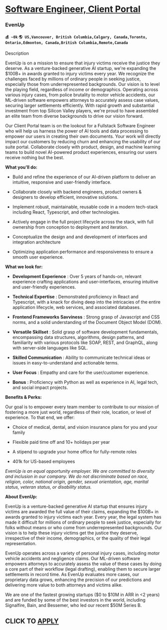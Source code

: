 # [Software Engineer, Client Portal](https://www.remotewlb.com/apply/software-engineer-client-portal)  
### EvenUp  
#### `💰 ~0k` `🌎 US,Vancouver, British Columbia,Calgary, Canada,Toronto, Ontario,Edmonton, Canada,British Columbia,Remote,Canada`  

Description

EvenUp is on a mission to ensure that injury victims receive the justice they deserve. As a venture-backed generative AI startup, we're expanding the $100B+ in awards granted to injury victims every year. We recognize the challenges faced by millions of ordinary people in seeking justice, especially those from underrepresented backgrounds. Our vision is to level the playing field, regardless of income or demographics. Operating across various injury cases, from police brutality to motor vehicle accidents, our ML-driven software empowers attorneys to accurately assess case values, securing larger settlements efficiently. With rapid growth and substantial investment from top Silicon Valley players, we're proud to have assembled an elite team from diverse backgrounds to drive our vision forward.

Our Client Portal team is on the lookout for a Fullstack Software Engineer who will help us harness the power of AI tools and data processing to empower our users in creating their own documents. Your work will directly impact our customers by reducing churn and enhancing the usability of our suite portal. Collaborate closely with product, design, and machine learning teams to build novel AI-powered product experiences, ensuring our users receive nothing but the best.

**What you'll do:**

  * Build and refine the experience of our AI-driven platform to deliver an intuitive, responsive and user-friendly interface.

  * Collaborate closely with backend engineers, product owners & designers to develop efficient, innovative solutions.

  * Implement robust, maintainable, reusable code in a modern tech-stack including React, Typescript, and other technologies.

  * Actively engage in the full project lifecycle across the stack, with full ownership from conception to deployment and iteration.

  * Conceptualize the design and and development of interfaces and integration architecture

  * Optimizing application performance and responsiveness to ensure a smooth user experience.

 **What we look for:**

  *  **Development Experience** : Over 5 years of hands-on, relevant experience crafting applications and user-interfaces, ensuring intuitive and user-friendly experiences.

  *  **Technical Expertise** : Demonstrated proficiency in React and Typescript, with a knack for diving deep into the intricacies of the entire application lifecycle, web services, and associated databases.

  *  **Frontend Frameworks** **Savviness** : Strong grasp of Javascript and CSS norms, and a solid understanding of the Document Object Model (DOM).

  *  **Versatile Skillset** : Solid grasp of software development fundamentals, encompassing data structures, algorithms, design patterns, and familiarity with various protocols like SOAP, REST, and GraphQL, along with server-side languages like SQL.

  *  **Skilled Communication** : Ability to communicate technical ideas or issues in easy-to-understand and actionable terms.

  *  **User Focus** : Empathy and care for the user/customer experience.

  *  **Bonus** : Proficiency with Python as well as experience in AI, legal tech, and social impact projects.

 **Benefits & Perks:**

Our goal is to empower every team member to contribute to our mission of fostering a more just world, regardless of their role, location, or level of experience. To that end, we offer:

  * Choice of medical, dental, and vision insurance plans for you and your family

  * Flexible paid time off and 10+ holidays per year

  * A stipend to upgrade your home office for fully-remote roles

  * 401k for US-based employees

 _EvenUp is an equal opportunity employer. We are committed to diversity and inclusion in our company. We do not discriminate based on race, religion, color, national origin, gender, sexual orientation, age, marital status, veteran status, or disability status._

 **About EvenUp:**

EvenUp is a venture-backed generative AI startup that ensures injury victims are awarded the full value of their claims, expanding the $100B+ in awards granted to injury victims each year. Every year, the legal system has made it difficult for millions of ordinary people to seek justice, especially for folks without means or who come from underrepresented backgrounds. Our vision is to help these injury victims get the justice they deserve, irrespective of their income, demographics, or the quality of their legal representation.

EvenUp operates across a variety of personal injury cases, including motor vehicle accidents and negligence claims. Our ML-driven software empowers attorneys to accurately assess the value of these cases by doing a core part of their workflow (legal drafting), enabling them to secure larger settlements in record time. As EvenUp evaluates more cases, our proprietary data grows, enhancing the precision of our predictions and delivering more value to both attorneys and victims alike.

We are one of the fastest growing startups ($0 to $10M in ARR in <2 years) and are funded by some of the best investors in the world, including Signalfire, Bain, and Bessemer, who led our recent $50M Series B.

  
## CLICK TO [APPLY](https://www.remotewlb.com/apply/software-engineer-client-portal)

